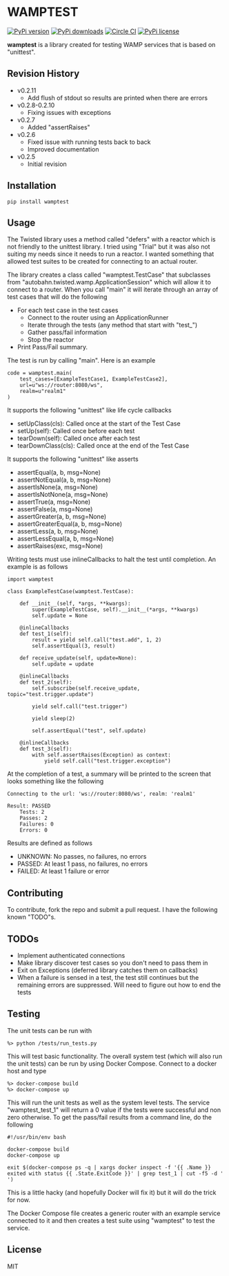 # WAMPTEST

[![PyPi version](https://img.shields.io/pypi/v/wamptest.svg)](https://pypi.python.org/pypi/wamptest)
[![PyPi downloads](https://img.shields.io/pypi/dm/wamptest.svg)](https://pypi.python.org/pypi/wamptest)
[![Circle CI](https://img.shields.io/circleci/token/c7cf88195fd06c83918d352636111c8476fb1400/project/thehq/python-wamptest/master.svg)](https://circleci.com/gh/thehq/python-wamptest/tree/master)
[![PyPi license](https://img.shields.io/pypi/l/crossbarhttp.svg)](https://pypi.python.org/pypi/crossbarhttp)

**wamptest** is a library created for testing WAMP services that is based on "unittest".  

## Revision History

  - v0.2.11
    - Add flush of stdout so results are printed when there are errors
  - v0.2.8-0.2.10
    - Fixing issues with exceptions
  - v0.2.7
    - Added "assertRaises"
  - v0.2.6
    - Fixed issue with running tests back to back
    - Improved documentation
  - v0.2.5
    - Initial revision

## Installation

    pip install wamptest

## Usage

The Twisted library uses a method called "defers" with a reactor which is not friendly to the unittest library.  I tried
using "Trial" but it was also not suiting my needs since it needs to run a reactor.  I wanted something that allowed 
test suites to be created for connecting to an actual router.

The library creates a class called "wamptest.TestCase" that subclasses from "autobahn.twisted.wamp.ApplicationSession" 
which will allow it to connect to a router.  When you call "main" it will iterate through an array of test cases
that will do the following

  - For each test case in the test cases
    - Connect to the router using an ApplicationRunner
    - Iterate through the tests (any method that start with "test_")
    - Gather pass/fail information
    - Stop the reactor
  - Print Pass/Fail summary.
  
The test is run by calling "main".  Here is an example

    code = wamptest.main(
        test_cases=[ExampleTestCase1, ExampleTestCase2],
        url=u"ws://router:8080/ws",
        realm=u"realm1"
    )
    
It supports the following "unittest" like life cycle callbacks

  - setUpClass(cls): Called once at the start of the Test Case
  - setUp(self): Called once before each test
  - tearDown(self): Called once after each test
  - tearDownClass(cls): Called once at the end of the Test Case
    
It supports the following "unittest" like asserts

  - assertEqual(a, b, msg=None)
  - assertNotEqual(a, b, msg=None)
  - assertIsNone(a, msg=None)
  - assertIsNotNone(a, msg=None)
  - assertTrue(a, msg=None)
  - assertFalse(a, msg=None)
  - assertGreater(a, b, msg=None)
  - assertGreaterEqual(a, b, msg=None)
  - assertLess(a, b, msg=None)
  - assertLessEqual(a, b, msg=None)
  - assertRaises(exc, msg=None)
  
Writing tests must use inlineCallbacks to halt the test until completion.  An example is as follows

    import wamptest

    class ExampleTestCase(wamptest.TestCase):
    
        def __init__(self, *args, **kwargs):
            super(ExampleTestCase, self).__init__(*args, **kwargs)
            self.update = None
    
        @inlineCallbacks
        def test_1(self):
            result = yield self.call("test.add", 1, 2)
            self.assertEqual(3, result)
    
        def receive_update(self, update=None):
            self.update = update
    
        @inlineCallbacks
        def test_2(self):
            self.subscribe(self.receive_update, topic="test.trigger.update")
    
            yield self.call("test.trigger")
    
            yield sleep(2)
    
            self.assertEqual("test", self.update)
            
        @inlineCallbacks
        def test_3(self):
            with self.assertRaises(Exception) as context:
                yield self.call("test.trigger.exception")

At the completion of a test, a summary will be printed to the screen that looks something like the following

    Connecting to the url: 'ws://router:8080/ws', realm: 'realm1'

    Result: PASSED
        Tests: 2
        Passes: 2
        Failures: 0
        Errors: 0

Results are defined as follows

  - UNKNOWN: No passes, no failures, no errors
  - PASSED: At least 1 pass, no failures, no errors
  - FAILED: At least 1 failure or error

## Contributing
To contribute, fork the repo and submit a pull request.  I have the following known "TODO"s.

## TODOs

  - Implement authenticated connections
  - Make library discover test cases so you don't need to pass them in
  - Exit on Exceptions (deferred library catches them on callbacks)
  - When a failure is sensed in a test, the test still continues but the remaining errors are suppressed.  Will need
    to figure out how to end the tests

## Testing
The unit tests can be run with

    %> python /tests/run_tests.py
    
This will test basic functionality.  The overall system test (which will also run the unit tests) can be run by using
Docker Compose.  Connect to a docker host and type

    %> docker-compose build
    %> docker-compose up
    
This will run the unit tests as well as the system level tests.  The service "wamptest_test_1" will return a 0 value
if the tests were successful and non zero otherwise.  To get the pass/fail results from a command line, do the following

    #!/usr/bin/env bash
    
    docker-compose build
    docker-compose up
    
    exit $(docker-compose ps -q | xargs docker inspect -f '{{ .Name }} exited with status {{ .State.ExitCode }}' | grep test_1 | cut -f5 -d ' ')

This is a little hacky (and hopefully Docker will fix it) but it will do the trick for now.

The Docker Compose file creates a generic router with an example service connected to it and then creates a test suite 
using "wamptest" to test the service.

## License
MIT
